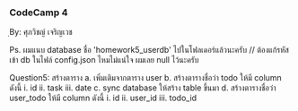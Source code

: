 ### CodeCamp 4 ###
ฺBy: ศุภวิชญ์ เจริญเวช

Ps. ผมแนบ database ชื่อ 'homework5_userdb' ไปในโฟลเดอร์แล้วนะครับ // ต้องแก้รหัสเข้า db ในไฟล์ config.json ไหมไม่แน่ใจ ผมเลย null ไว้นะครับ

Question5:
  สร้างตาราง 
    a. เพิ่มเติมจากตาราง user 
    b. สร้างตารางชื่อว่า todo ให้มี column ดังนี้ 
        i. id 
        ii. task 
        iii. date 
    c. sync database ให้สร้าง table ขึ้นมา 
    d. สร้างตารางชื่อว่า user_todo  ให้มี column ดังนี้ 
        i. id
        ii. user_id 
        iii. todo_id 


